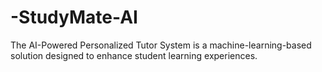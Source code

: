 # -StudyMate-AI
The AI-Powered Personalized Tutor System is a machine-learning-based solution designed to enhance student learning experiences.
